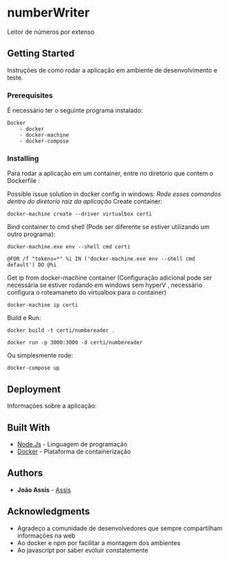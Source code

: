 # numberWriter

Leitor de números por extenso

## Getting Started

Instruções de como rodar a aplicação em ambiente de desenvolvimento e teste.

### Prerequisites

É necessário ter o seguinte programa instalado:
```
Docker
    - docker
    - docker-machine
    - docker-compose
```

### Installing

Para rodar a aplicação em um container, entre no diretório que contem o Dockerfile :

Possible issue solution in docker config in windows:
*Rode esses comandos dentro do diretorio raiz da aplicação*
Create container:
```
docker-machine create --driver virtualbox certi
```

Bind container to cmd shell (Pode ser diferente se estiver utilizando um outro programa):
```
docker-machine.exe env --shell cmd certi

@FOR /f "tokens=*" %i IN ('docker-machine.exe env --shell cmd default') DO @%i
```

Get ip from docker-machine container (Configuração adicional pode ser necessária se estiver rodando em windows sem hyperV , necessário configura o roteamaneto do virtualbox para o container)
```
docker-machine ip certi
```

Build e Run:
```
docker build -t certi/numbereader .

docker run -p 3000:3000 -d certi/numbereader

```
Ou simplesmente rode:

```
docker-compose up
```

## Deployment

Informações sobre a aplicação:

## Built With

* [Node.Js](https://nodejs.org/) - Linguagem de programação
* [Docker](https://www.docker.com/) - Plataforma de containerização

## Authors

* **João Assis** - [Assis](https://github.com/joaohonorato)


## Acknowledgments

* Agradeço a comunidade de desenvolvedores que sempre compartilham informações na web
* Ao docker e npm por facilitar a montagem dos ambientes
* Ao javascript por saber evoluir constatemente
